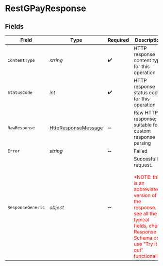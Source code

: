 # RestGPayResponse


## Fields

| Field                                                                                                                                                                                                  | Type                                                                                                                                                                                                   | Required                                                                                                                                                                                               | Description                                                                                                                                                                                            |
| ------------------------------------------------------------------------------------------------------------------------------------------------------------------------------------------------------ | ------------------------------------------------------------------------------------------------------------------------------------------------------------------------------------------------------ | ------------------------------------------------------------------------------------------------------------------------------------------------------------------------------------------------------ | ------------------------------------------------------------------------------------------------------------------------------------------------------------------------------------------------------ |
| `ContentType`                                                                                                                                                                                          | *string*                                                                                                                                                                                               | :heavy_check_mark:                                                                                                                                                                                     | HTTP response content type for this operation                                                                                                                                                          |
| `StatusCode`                                                                                                                                                                                           | *int*                                                                                                                                                                                                  | :heavy_check_mark:                                                                                                                                                                                     | HTTP response status code for this operation                                                                                                                                                           |
| `RawResponse`                                                                                                                                                                                          | [HttpResponseMessage](https://learn.microsoft.com/en-us/dotnet/api/system.net.http.httpresponsemessage?view=net-5.0)                                                                                   | :heavy_minus_sign:                                                                                                                                                                                     | Raw HTTP response; suitable for custom response parsing                                                                                                                                                |
| `Error`                                                                                                                                                                                                | *string*                                                                                                                                                                                               | :heavy_minus_sign:                                                                                                                                                                                     | Failed                                                                                                                                                                                                 |
| `ResponseGeneric`                                                                                                                                                                                      | *object*                                                                                                                                                                                               | :heavy_minus_sign:                                                                                                                                                                                     | Succesfull request.<br/><br><span style="color:red">*NOTE: this is an abbreviated version of the response. To see all the typical fields, check Response Schema or use "Try it out" functionality!</span><br/> |